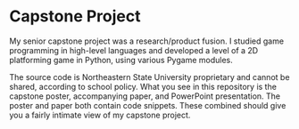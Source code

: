 # Capstone Project

My senior capstone project was a research/product fusion. I studied game programming in high-level languages and developed a level of a 2D platforming game in Python, using various Pygame modules.

The source code is Northeastern State University proprietary and cannot be shared, according to school policy. What you see in this repository is the capstone poster, accompanying paper, and PowerPoint presentation. The poster and paper both contain code snippets. These combined should give you a fairly intimate view of my capstone project.
